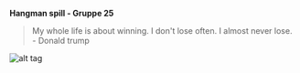 **Hangman spill - Gruppe 25**

> My whole life is about winning. I don't lose often. I almost never lose. - Donald trump


![alt tag](https://lh5.ggpht.com/Uz8u6HRnoQffXamOEYMcrENi4D6buhw7CXjMBdeeTYGmw0AvXdrn9BsZs92SWIdJWg0=w300)


